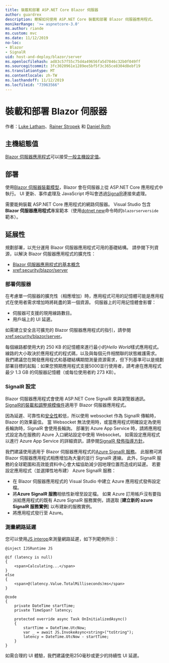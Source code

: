 ```yaml
---
title: 裝載和部署 ASP.NET Core Blazor 伺服器
author: guardrex
description: 瞭解如何使用 ASP.NET Core 裝載和部署 Blazor 伺服器應用程式。
monikerRange: '>= aspnetcore-3.0'
ms.author: riande
ms.custom: mvc
ms.date: 11/12/2019
no-loc:
- Blazor
- SignalR
uid: host-and-deploy/blazor/server
ms.openlocfilehash: ad83c57f55c75d4a49656fa5d7046c32b0f049ff
ms.sourcegitcommit: 3fc3020961e1289ee5bf5f3c365ce8304d8ebf19
ms.translationtype: MT
ms.contentlocale: zh-TW
ms.lasthandoff: 11/12/2019
ms.locfileid: "73963566"
---
```

# <a name="host-and-deploy-opno-locblazor-server"></a>裝載和部署 Blazor 伺服器

作者：[Luke Latham](https://github.com/guardrex)、[Rainer Stropek](https://www.timecockpit.com) 和 [Daniel Roth](https://github.com/danroth27)

## <a name="host-configuration-values"></a>主機組態值

[Blazor 伺服器應用程式](xref:blazor/hosting-models#blazor-server)可以接受[一般主機設定值](xref:fundamentals/host/generic-host#host-configuration)。

## <a name="deployment"></a>部署

使用[Blazor 伺服器裝載模型](xref:blazor/hosting-models#blazor-server)，Blazor 會在伺服器上從 ASP.NET Core 應用程式中執行。 UI 更新、事件處理及 JavaScript 呼叫會透過[SignalR](xref:signalr/introduction)連接來處理。

需要能夠裝載 ASP.NET Core 應用程式的網路伺服器。 Visual Studio 包含 **Blazor 伺服器應用程式**專案範本（使用[dotnet new](/dotnet/core/tools/dotnet-new)命令時的`blazorserverside` 範本）。

## <a name="scalability"></a>延展性

規劃部署，以充分運用 Blazor 伺服器應用程式可用的基礎結構。 請參閱下列資源，以解決 Blazor 伺服器應用程式的擴充性：

* [Blazor 伺服器應用程式的基本概念](xref:blazor/hosting-models#blazor-server)
* <xref:security/blazor/server>

### <a name="deployment-server"></a>部署伺服器

在考慮單一伺服器的擴充性（相應增加）時，應用程式可用的記憶體可能是應用程式在使用者需求增加時將耗盡的第一個資源。 伺服器上的可用記憶體會影響：

* 伺服器可支援的現用線路數目。
* 用戶端上的 UI 延遲。

如需建立安全且可擴充的 Blazor 伺服器應用程式的指引，請參閱 <xref:security/blazor/server>。

每個線路都使用大約 250 KB 的記憶體來進行最小的*Hello World*樣式應用程式。 線路的大小取決於應用程式的程式碼，以及與每個元件相關聯的狀態維護需求。 我們建議您在開發應用程式和基礎結構期間測量資源需求，但下列基準可以是規劃部署目標的起點：如果您預期應用程式支援5000並行使用者，請考慮在應用程式最少 1.3 GB 的伺服器記憶體（或每位使用者約 273 KB）。

### <a name="opno-locsignalr-configuration"></a>SignalR 設定

Blazor 伺服器應用程式會使用 ASP.NET Core SignalR 來與瀏覽器通訊。 [SignalR的裝載和調整規模條件](xref:signalr/publish-to-azure-web-app)適用于 Blazor 伺服器應用程式。

因為延遲、可靠性和[安全性](xref:signalr/security)較低，所以使用 websocket 作為 SignalR 傳輸時，Blazor 的效果最佳。 當 Websocket 無法使用時，或當應用程式明確設定為使用長輪詢時，SignalR 會使用長輪詢。 部署到 Azure App Service 時，請將應用程式設定為在服務的 Azure 入口網站設定中使用 Websocket。 如需設定應用程式以進行 Azure App Service 的詳細資訊，請參閱[SignalR 發佈指導方針](xref:signalr/publish-to-azure-web-app)。

我們建議使用適用于 Blazor 伺服器應用程式的[Azure SignalR 服務](/azure/azure-signalr)。 此服務可將 Blazor 伺服器應用程式相應增加為大量的並行 SignalR 連線。 此外，SignalR 服務的全球範圍和高效能資料中心會大幅協助減少因地理位置而造成的延遲。 若要設定應用程式（並選擇性地布建） Azure SignalR 服務：

* 在 Blazor 伺服器應用程式的 Visual Studio 中建立 Azure 應用程式發佈設定檔。
* 將**Azure SignalR 服務**相依性新增至設定檔。 如果 Azure 訂用帳戶沒有要指派給應用程式的既有 Azure SignalR 服務實例，請選取 [**建立新的 azure SignalR 服務實例**] 以布建新的服務實例。
* 將應用程式發行至 Azure。

### <a name="measure-network-latency"></a>測量網路延遲

您可以使用[JS interop](xref:blazor/javascript-interop)來測量網路延遲，如下列範例所示：

```cshtml
@inject IJSRuntime JS

@if (latency is null)
{
    <span>Calculating...</span>
}
else
{
    <span>@(latency.Value.TotalMilliseconds)ms</span>
}

@code
{
    private DateTime startTime;
    private TimeSpan? latency;

    protected override async Task OnInitializedAsync()
    {
        startTime = DateTime.UtcNow;
        var _ = await JS.InvokeAsync<string>("toString");
        latency = DateTime.UtcNow - startTime;
    }
}
```

如需合理的 UI 體驗，我們建議使用250毫秒或更少的持續性 UI 延遲。
